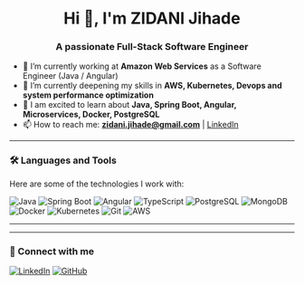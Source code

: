 <h1 align="center">Hi 👋, I'm ZIDANI Jihade</h1>
<h3 align="center">A passionate Full-Stack Software Engineer</h3>

- 🔭 I’m currently working at **Amazon Web Services** as a Software Engineer (Java / Angular)
- 🌱 I’m currently deepening my skills in **AWS, Kubernetes, Devops and system performance optimization**
- 💬 I am excited to learn about  **Java, Spring Boot, Angular, Microservices, Docker, PostgreSQL**
- 📫 How to reach me: **zidani.jihade@gmail.com** | [LinkedIn](linkedin.com/in/jihade-zidani-a75322151)

---

### 🛠️ Languages and Tools

Here are some of the technologies I work with:

![Java](https://img.shields.io/badge/-Java-007396?logo=java&logoColor=white&style=flat)
![Spring Boot](https://img.shields.io/badge/-Spring%20Boot-6DB33F?logo=spring-boot&logoColor=white&style=flat)
![Angular](https://img.shields.io/badge/-Angular-DD0031?logo=angular&logoColor=white&style=flat)
![TypeScript](https://img.shields.io/badge/-TypeScript-3178C6?logo=typescript&logoColor=white&style=flat)
![PostgreSQL](https://img.shields.io/badge/-PostgreSQL-4169E1?logo=postgresql&logoColor=white&style=flat)
![MongoDB](https://img.shields.io/badge/-MongoDB-47A248?logo=mongodb&logoColor=white&style=flat)
![Docker](https://img.shields.io/badge/-Docker-2496ED?logo=docker&logoColor=white&style=flat)
![Kubernetes](https://img.shields.io/badge/-Kubernetes-326CE5?logo=kubernetes&logoColor=white&style=flat)
![Git](https://img.shields.io/badge/-Git-F05032?logo=git&logoColor=white&style=flat)
![AWS](https://img.shields.io/badge/-AWS-232F3E?logo=amazon-aws&logoColor=white&style=flat)

---


---

### 🔗 Connect with me

[![LinkedIn](https://img.shields.io/badge/LinkedIn-blue?logo=linkedin&style=flat)](linkedin.com/in/jihade-zidani-a75322151)
[![GitHub](https://img.shields.io/badge/GitHub-%2312100E?logo=github&style=flat&logoColor=white)](https://github.com/Z-Jihade)
